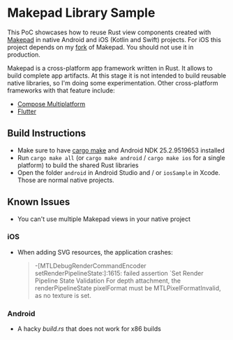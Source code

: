 # Makepad Library Sample

This PoC showcases how to reuse Rust view components created with [Makepad](https://github.com/makepad/makepad) in native Android and iOS (Kotlin and Swift) projects. For iOS this project depends on my [fork](https://github.com/ajoklar/makepad/tree/ajoklar) of Makepad. You should not use it in production. 

Makepad is a cross-platform app framework written in Rust. It allows to build complete app artifacts. At this stage it is not intended to build reusable native libraries, so I'm doing some experimentation. Other cross-platform frameworks with that feature include:

- [Compose Multiplatform](https://github.com/JetBrains/compose-multiplatform)
- [Flutter](https://docs.flutter.dev/add-to-app/android/add-flutter-view)

## Build Instructions

- Make sure to have [cargo make](https://github.com/sagiegurari/cargo-make) and Android NDK 25.2.9519653 installed
- Run `cargo make all` (or `cargo make android` / `cargo make ios` for a single platform) to build the shared Rust libraries
- Open the folder `android` in Android Studio and / or `iosSample` in Xcode. Those are normal native projects.

## Known Issues

- You can't use multiple Makepad views in your native project

### iOS

- When adding SVG resources, the application crashes:
    > -[MTLDebugRenderCommandEncoder setRenderPipelineState:]:1615: failed assertion `Set Render Pipeline State Validation
    >   For depth attachment, the renderPipelineState pixelFormat must be MTLPixelFormatInvalid, as no texture is set.  

### Android

- A hacky _build.rs_ that does not work for x86 builds
